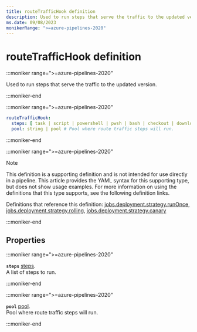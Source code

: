 ```yaml
---
title: routeTrafficHook definition
description: Used to run steps that serve the traffic to the updated version.
ms.date: 09/08/2023
monikerRange: ">=azure-pipelines-2020"
---
```


# routeTrafficHook definition

<!-- :::description::: -->
:::moniker range=">=azure-pipelines-2020"

<!-- :::editable-content name="description"::: -->
Used to run steps that serve the traffic to the updated version.
<!-- :::editable-content-end::: -->

:::moniker-end
<!-- :::description-end::: -->

<!-- :::syntax::: -->
:::moniker range=">=azure-pipelines-2020"

```yaml
routeTrafficHook:
  steps: [ task | script | powershell | pwsh | bash | checkout | download | downloadBuild | getPackage | publish | template | reviewApp ] # A list of steps to run.
  pool: string | pool # Pool where route traffic steps will run.
```

:::moniker-end
<!-- :::syntax-end::: -->

<!-- :::parents::: -->
:::moniker range=">=azure-pipelines-2020"

> [!NOTE]
> This definition is a supporting definition and is not intended for use directly in a pipeline. This article provides the YAML syntax for this supporting type, but does not show usage examples. For more information on using the definitions that this type supports, see the following definition links.

Definitions that reference this definition: [jobs.deployment.strategy.runOnce](jobs-deployment-strategy-run-once.md), [jobs.deployment.strategy.rolling](jobs-deployment-strategy-rolling.md), [jobs.deployment.strategy.canary](jobs-deployment-strategy-canary.md)

:::moniker-end
<!-- :::parents-end::: -->

## Properties

<!-- :::properties::: -->
<!-- :::item name="steps"::: -->
:::moniker range=">=azure-pipelines-2020"

**`steps`** [steps](steps.md).<br><!-- :::editable-content name="propDescription"::: -->
A list of steps to run.
<!-- :::editable-content-end::: -->

:::moniker-end
<!-- :::item-end::: -->
<!-- :::item name="pool"::: -->
:::moniker range=">=azure-pipelines-2020"

**`pool`** [pool](pool.md).<br><!-- :::editable-content name="propDescription"::: -->
Pool where route traffic steps will run.
<!-- :::editable-content-end::: -->

:::moniker-end
<!-- :::item-end::: -->
<!-- :::properties-end::: -->

<!-- :::remarks::: -->
<!-- :::editable-content name="remarks"::: -->
<!-- :::editable-content-end::: -->
<!-- :::remarks-end::: -->

<!-- :::examples::: -->
<!-- :::editable-content name="examples"::: -->
<!-- :::editable-content-end::: -->
<!-- :::examples-end::: -->

<!-- :::see-also::: -->
<!-- :::editable-content name="seeAlso"::: -->
<!-- :::editable-content-end::: -->
<!-- :::see-also-end::: -->
